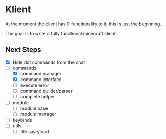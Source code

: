 # Klient

At the moment the client has 0 functionality to it, this is just the beginning.

The goal is to write a fully functional minecraft client.

## Next Steps
- [x] Hide dot commands from the chat
- [ ] commands
  - [x] command manager
  - [x] command interface
  - [ ] execute error
  - [ ] command builder/parser
  - [ ] complete helper
- [ ] module
  - [ ] module base
  - [ ] module manager
- [ ] keybinds
- [ ] utils
  - [ ] file save/load
